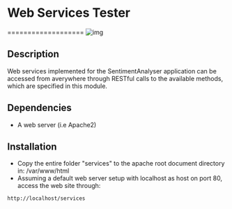 # Web Services Tester
===================
![img](https://github.com/diogonal/SentimentAnalyser/blob/master/wiki/img/services.jpg)

## Description

Web services implemented for the SentimentAnalyser application can be accessed from averywhere through RESTful calls to the available methods, which are specified in this module.

## Dependencies

* A web server (i.e Apache2)

## Installation

* Copy the entire folder "services" to the apache root document directory in: /var/www/html
* Assuming a default web server setup with localhost as host on port 80, access the web site through:
```
http://localhost/services
```


